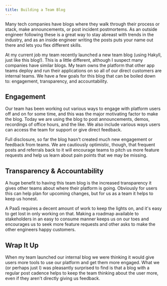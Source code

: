 ```yaml
---
title: Building a Team Blog
---
```


Many tech companies have blogs where they walk through their process or stack,
make announcements, or post incident postmortems. As an outside engineer
following these is a great way to stay abreast with trends in the industry, and
as an inside engineer writing the posts puts your name out there and lets you
flex different skills.

At my current job my team recently launched a new team blog (using Hakyll, just
like this blog!). This is a little different, although I suspect many companies
have similar blogs. My team owns the platform that other app teams deploy and
run their applications on so all of our direct customers are internal teams. We
have a few goals for this blog that can be boiled down to: engagement,
transparency, and accountability.

## Engagement

Our team has been working out various ways to engage with platform users off and
on for some time, and this was the major motivating factor to make the blog.
Today we are using the blog to post announcements, demos, recordings of office
hours, and the like. We also include various ways users can access the team for
support or give direct feedback.

Full disclosure, so far the blog hasn't created much new engagement or feedback
from teams. We are cautiously optimistic, though, that frequent posts and
referrals back to it will encourage teams to pitch us more feature requests and
help us learn about pain points that we may be missing.


## Transparency & Accountability

A huge benefit to having this team blog is the increased transparency it gives
other teams about where their platform is going. Obviously for users this can
help plan for upcoming changes, but for us as a team it helps to keep us honest.

A PaaS requires a decent amount of work to keep the lights on, and it's easy to
get lost in only working on that. Making a roadmap available to stakeholders in
an easy to consume manner keeps us on our toes and encourages us to seek more
feature requests and other asks to make the other engineers happy customers.

## Wrap It Up

When my team launched our internal blog we were thinking it would give users
more tools to use our platform and get them more engaged. What we (or perhaps
just I) was pleasantly surprised to find is that a blog with a regular post
cadence helps to keep the team thinking about the user more, even if they 
aren't directly giving us feedback.
